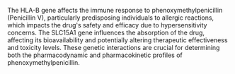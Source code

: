 The HLA-B gene affects the immune response to phenoxymethylpenicillin (Penicillin V), particularly predisposing individuals to allergic reactions, which impacts the drug's safety and efficacy due to hypersensitivity concerns. The SLC15A1 gene influences the absorption of the drug, affecting its bioavailability and potentially altering therapeutic effectiveness and toxicity levels. These genetic interactions are crucial for determining both the pharmacodynamic and pharmacokinetic profiles of phenoxymethylpenicillin.